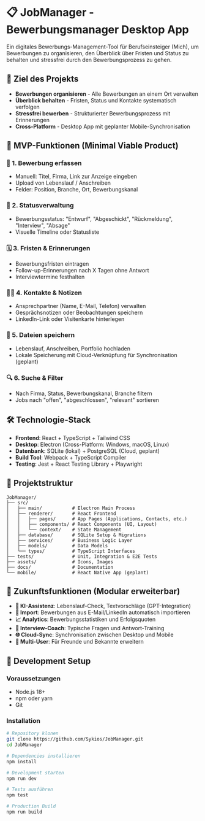 # 📋 JobManager - Bewerbungsmanager Desktop App

Ein digitales Bewerbungs-Management-Tool für Berufseinsteiger (Mich), um Bewerbungen zu organisieren, den Überblick über Fristen und Status zu behalten und stressfrei durch den Bewerbungsprozess zu gehen.

## 🎯 Ziel des Projekts

- **Bewerbungen organisieren** - Alle Bewerbungen an einem Ort verwalten
- **Überblick behalten** - Fristen, Status und Kontakte systematisch verfolgen  
- **Stressfrei bewerben** - Strukturierter Bewerbungsprozess mit Erinnerungen
- **Cross-Platform** - Desktop App mit geplanter Mobile-Synchronisation

## 🧱 MVP-Funktionen (Minimal Viable Product)

### 📌 1. Bewerbung erfassen
- Manuell: Titel, Firma, Link zur Anzeige eingeben
- Upload von Lebenslauf / Anschreiben
- Felder: Position, Branche, Ort, Bewerbungskanal

### 🚦 2. Statusverwaltung  
- Bewerbungsstatus: "Entwurf", "Abgeschickt", "Rückmeldung", "Interview", "Absage"
- Visuelle Timeline oder Statusliste

### 🗓️ 3. Fristen & Erinnerungen
- Bewerbungsfristen eintragen
- Follow-up-Erinnerungen nach X Tagen ohne Antwort
- Interviewtermine festhalten

### 🧑‍💼 4. Kontakte & Notizen
- Ansprechpartner (Name, E-Mail, Telefon) verwalten
- Gesprächsnotizen oder Beobachtungen speichern
- LinkedIn-Link oder Visitenkarte hinterlegen

### 📂 5. Dateien speichern
- Lebenslauf, Anschreiben, Portfolio hochladen
- Lokale Speicherung mit Cloud-Verknüpfung für Synchronisation (geplant)

### 🔍 6. Suche & Filter
- Nach Firma, Status, Bewerbungskanal, Branche filtern
- Jobs nach "offen", "abgeschlossen", "relevant" sortieren

## 🛠️ Technologie-Stack

- **Frontend**: React + TypeScript + Tailwind CSS
- **Desktop**: Electron (Cross-Platform: Windows, macOS, Linux)
- **Datenbank**: SQLite (lokal) + PostgreSQL (Cloud, geplant)
- **Build Tool**: Webpack + TypeScript Compiler
- **Testing**: Jest + React Testing Library + Playwright

## 📁 Projektstruktur

```
JobManager/
├── src/
│   ├── main/           # Electron Main Process
│   ├── renderer/       # React Frontend
│   │   ├── pages/      # App Pages (Applications, Contacts, etc.)
│   │   ├── components/ # React Components (UI, Layout)
│   │   └── context/    # State Management
│   ├── database/       # SQLite Setup & Migrations
│   ├── services/       # Business Logic Layer
│   ├── models/         # Data Models
│   └── types/          # TypeScript Interfaces
├── tests/              # Unit, Integration & E2E Tests
├── assets/             # Icons, Images
├── docs/               # Documentation
└── mobile/             # React Native App (geplant)
```

## 🌱 Zukunftsfunktionen (Modular erweiterbar)

- **🧠 KI-Assistenz**: Lebenslauf-Check, Textvorschläge (GPT-Integration)
- **🔄 Import**: Bewerbungen aus E-Mail/LinkedIn automatisch importieren
- **📈 Analytics**: Bewerbungsstatistiken und Erfolgsquoten
- **💬 Interview-Coach**: Typische Fragen und Antwort-Training
- **🌐 Cloud-Sync**: Synchronisation zwischen Desktop und Mobile
- **👥 Multi-User**: Für Freunde und Bekannte erweitern

## 🚀 Development Setup

### Voraussetzungen
- Node.js 18+ 
- npm oder yarn
- Git

### Installation
```bash
# Repository klonen
git clone https://github.com/Sykios/JobManager.git
cd JobManager

# Dependencies installieren  
npm install

# Development starten
npm run dev

# Tests ausführen
npm test

# Production Build
npm run build
```
